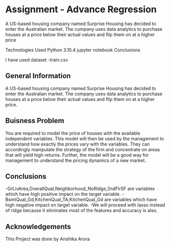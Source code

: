 # Assignment - Advance Regression

 A US-based housing company named Surprise Housing has decided to enter the Australian market. The company uses data analytics to purchase houses at a price below their actual values and flip them on at a higher price

Technologies Used
Python 3.10.4
jupyter notebook
Conclusions

 I have used dataset -train.csv

## General Information

A US-based housing company named Surprise Housing has decided to enter the Australian market. The company uses data analytics to purchase houses at a price below their actual values and flip them on at a higher price.
 ## Buisness Problem
 
 You are required to model the price of houses with the available independent variables. This model will then be used by the management to understand how exactly the prices vary with the variables. They can accordingly manipulate the strategy of the firm and concentrate on areas that will yield high returns. Further, the model will be a good way for management to understand the pricing dynamics of a new market.

## Conclusions
-GrLivArea,OverallQual,Neighborhood_NoRidge,2ndFlrSF are variables which have high positive impact on the target variable.
-BsmtQual_Gd,KitchenQual_TA,KitchenQual_Gd are variables which have high negative impact on target variable.
-We will proceed with lasso instead of ridge because it eliminates most of the features and accuracy is also.



## Acknowledgements
This Project was done by Anshika Arora
